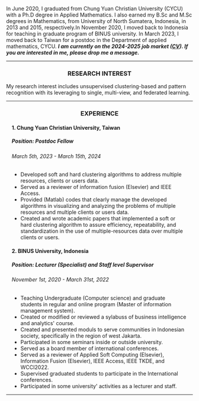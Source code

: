 In June 2020, I graduated from Chung Yuan Christian University (CYCU) with a Ph.D degree in Applied Mathematics. I also earned my B.Sc and M.Sc degrees in Mathematics, from University of North Sumatera, Indonesia, in 2013 and 2015, respectively.In November 2020, I moved back to Indonesia for teaching in graduate program of BINUS university. In March 2023, I moved back to Taiwan for a postdoc in the Department of applied mathematics, CYCU. ***I am currently on the 2024-2025 job market (<a href="https://github.com/PatternKPS/PatternKPS/blob/main/Curriculum_Vitae.pdf" class="btn-theme btn-theme-md btn-default-bg text-uppercase">CV</a>). If you are interested in me, please drop me a message.***


<center>
<hr style="height:1px; border-color: #4B4B4C;">
</center>
   <section>
	<center>
		<h3>RESEARCH INTEREST</h3>
	</center>
My research interest includes unsupervised clustering-based and pattern recognition with its leveraging to single, multi-view, and federated learning.
<center>
<hr style="height:1px; border-color: #4B4B4C;">
</center>

   <section>
	<center>
		<h3>EXPERIENCE</h3>
	</center>
	<div class="content">
		<div class="inner">
			<div class="row">
				<div class="col-12 col-12-medium" style="margin-left: 15px;margin-right: 15px;">
					<strong>
						<h4>1. Chung Yuan Christian University, Taiwan</h4>
						<h5>Position: Postdoc Fellow</h5>
					</strong>
						<h6 class="text-black"><i class="fa fa-calendar fa-fw margin-right"></i>March 5th, 2023 - March 15th, 2024</h6>
	<ul>
	<li>Developed soft and hard clustering algorithms to address multiple resources, clients or users data.
	</li>
	<li>Served as a reviewer of information fusion (Elsevier) and IEEE Access.
	</li>
	<li>Provided (Matlab) codes that clearly manage the developed algorithms in visualizing and analyzing the problems of multiple resources and multiple clients or users data.
	</li>
	<li>Created and wrote academic papers that implemented a soft or hard clustering algorithm to assure efficiency, repeatability, and standardization in the use of multiple-resources data over multiple clients or users.
	</li>
	</ul>
				</div>
							</div>
		</div>
		<div class="row">
		<div class="col-12 col-12-medium" style="margin-left: 15px;margin-right: 15px;">
			<strong>
				<h4>2. BINUS University, Indonesia</h4>
			</strong>
			<strong>
				<h5>Position: Lecturer (Specialist) and Staff level Supervisor</h5>
			</strong>
			<h6 class="text-black"><i class="fa fa-calendar fa-fw margin-right"></i>November 1st, 2020 - March 31st, 2022</h6>
			<ul>
	<li>Teaching Undergraduate (Computer science) and graduate students in regular and online program (Master of information management system).
	</li>
	<li>Created or modified or reviewed a sylabuss of business intelligence and analytics' course. 
	</li>
	<li>Created and presented moduls to serve communities in Indonesian society, specifically in the region of west Jakarta.
	</li>
	<li>Participated in some seminars inside or outside university.
	</li>
	<li>Served as a board member of international conferences.
	</li>
	<li>Served as a reviewer of Applied Soft Computing (Elsevier), Information Fusion (Elsevier), IEEE Access, IEEE TKDE, and WCCI2022.
	</li>
	<li>Supervised graduated students to participate in the International conferences.
	</li>
	<li>Participated in some university' activities as a lecturer and staff.
	</li>
	</ul>
	</div>
	<div class="col-12 col-11-small">
	<center>
		<hr style="height:1px; border-color: #4B4B4C;">
	</center>
		</div>
	</div>
</div>

